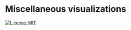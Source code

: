 # Miscellaneous visualizations

[![License: MIT](https://img.shields.io/badge/License-MIT-yellow.svg)](https://opensource.org/licenses/MIT)

